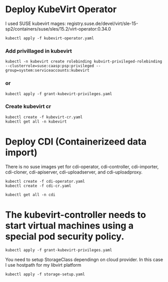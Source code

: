 
# Deploy KubeVirt Operator
I used SUSE kubevirt mages: registry.suse.de/devel/virt/sle-15-sp2/containers/suse/sles/15.2/virt-operator:0.34.0
```
kubectl apply -f kubevirt-operator.yaml
```
### Add privillaged in kubevirt  
```
kubectl -n kubevirt create rolebinding kubvirt-privileged-rolebinding --clusterrole=suse:caasp:psp:privileged --group=system:serviceaccounts:kubevirt
```
### or
```
kubectl apply -f grant-kubevirt-privileges.yaml
```
### Create kubevirt cr
```
kubectl create -f kubevirt-cr.yaml
kubectl get all -n kubevirt
```
# Deploy CDI (Containerizeed data import)
There is no suse images yet for cdi-operator, cdi-controller, cdi-importer, cdi-cloner, cdi-apiserver, cdi-uploadserver, and cdi-uploadproxy.
```
kubectl create -f cdi-operator.yaml
kubectl create -f cdi-cr.yaml

kubectl get all -n cdi
```

# The kubevirt-controller needs to start virtual machines using a special pod security policy. 
```
kubectl apply -f grant-kubevirt-privileges.yaml
```

You need to setup StorageClass dependingn on cloud provider.
In this case I use hostpath for my libvirt platform
```
kubectl apply -f storage-setup.yaml
```
